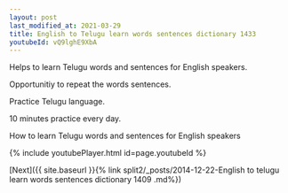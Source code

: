 ```yaml
---
layout: post
last_modified_at: 2021-03-29
title: English to Telugu learn words sentences dictionary 1433 
youtubeId: vQ9lghE9XbA
---
```

 
 
Helps to learn Telugu words and sentences for English speakers.

Opportunitiy to repeat the words sentences. 

Practice Telugu language. 
 
10 minutes practice every day. 
 
How to learn Telugu words and sentences for English speakers 
 
{% include youtubePlayer.html id=page.youtubeId %}
 
 
[Next]({{ site.baseurl }}{% link  split2/_posts/2014-12-22-English to telugu learn words sentences dictionary 1409 .md%})
 
